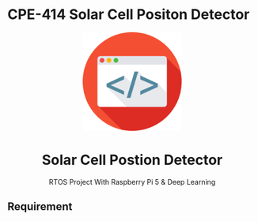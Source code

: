 # CPE-414 Solar Cell Positon Detector

<div align="center">

  <img src="assets/logo.png" alt="logo" width="200" height="auto" />
  <h1>Solar Cell Postion Detector</h1>
  
  <p>
    RTOS Project With Raspberry Pi 5 & Deep Learning
  </p>
</div>
<p>
  <h2>Requirement</h2>
</p>

